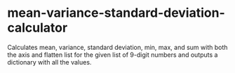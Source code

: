 # mean-variance-standard-deviation-calculator
Calculates mean, variance, standard deviation, min, max, and sum with both the axis and flatten list for the given list of 9-digit numbers and outputs a dictionary with all the values.  
